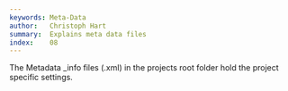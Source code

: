 ```yaml
---
keywords: Meta-Data
author:   Christoph Hart
summary:  Explains meta data files
index:    08
---
```


The Metadata _info files (.xml) in the projects root folder hold the project specific settings.


